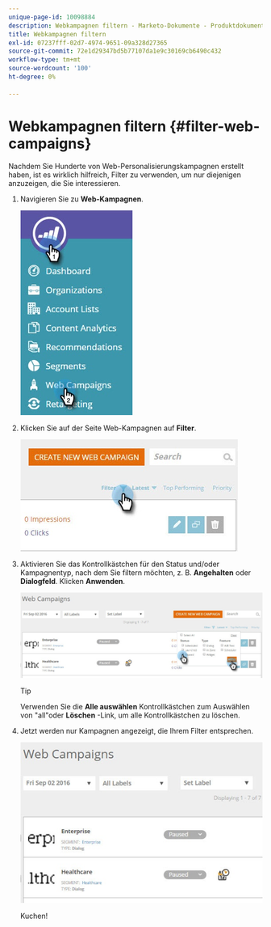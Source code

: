 ```yaml
---
unique-page-id: 10098884
description: Webkampagnen filtern - Marketo-Dokumente - Produktdokumentation
title: Webkampagnen filtern
exl-id: 07237fff-02d7-4974-9651-09a328d27365
source-git-commit: 72e1d29347bd5b77107da1e9c30169cb6490c432
workflow-type: tm+mt
source-wordcount: '100'
ht-degree: 0%

---
```


# Webkampagnen filtern {#filter-web-campaigns}

Nachdem Sie Hunderte von Web-Personalisierungskampagnen erstellt haben, ist es wirklich hilfreich, Filter zu verwenden, um nur diejenigen anzuzeigen, die Sie interessieren.

1. Navigieren Sie zu **Web-Kampagnen**.

   ![](assets/web-campaigns-hand-8.jpg)

1. Klicken Sie auf der Seite Web-Kampagnen auf **Filter**.

   ![](assets/web-campaigns-page-filter-hand.jpg)

1. Aktivieren Sie das Kontrollkästchen für den Status und/oder Kampagnentyp, nach dem Sie filtern möchten, z. B. **Angehalten** oder **Dialogfeld**. Klicken **Anwenden**.

   ![](assets/web-campaigns-filters-hands.jpg)

   >[!TIP]
   >
   >Verwenden Sie die **Alle auswählen** Kontrollkästchen zum Auswählen von &quot;all&quot;oder **Löschen** -Link, um alle Kontrollkästchen zu löschen.

1. Jetzt werden nur Kampagnen angezeigt, die Ihrem Filter entsprechen.

   ![](assets/web-campaigns-filter-only-paused.jpg)

   Kuchen!

